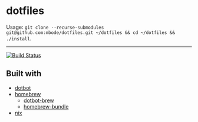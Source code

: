 # dotfiles

Usage: `git clone --recurse-submodules git@github.com:mbode/dotfiles.git ~/dotfiles && cd ~/dotfiles && ./install`.

---

[![Build Status](https://travis-ci.org/mbode/dotfiles.svg?branch=master)](https://travis-ci.org/mbode/dotfiles)

## Built with

* [dotbot](https://github.com/anishathalye/dotbot/)
* [homebrew](https://brew.sh/)
    * [dotbot-brew](https://github.com/d12frosted/dotbot-brew)
    * [homebrew-bundle](https://github.com/Homebrew/homebrew-bundle)
* [nix](https://nixos.org/nix/)
